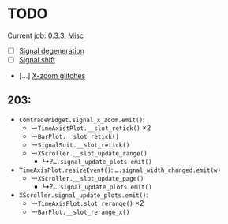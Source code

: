 # TODO

Current job: [0.3.3. Misc](https://github.com/tieugene/iosc.py/milestone/15)

- [ ] [Signal degeneration](https://github.com/tieugene/iosc.py/issues/197)
- [ ] [Signal shift](https://github.com/tieugene/iosc.py/issues/199)
- […] [X-zoom glitches](https://github.com/tieugene/iosc.py/issues/203)

## 203:

- `ComtradeWidget.signal_x_zoom.emit()`:
  + &rdsh;`TimeAxistPlot.__slot_retick()` &times;2
  + &rdsh;`BarPlot.__slot_retick()`
  + &rdsh;`SignalSuit.__slot_retick()`
  + &rdsh;`XScroller.__slot_update_range()`
    - &rdsh;?`….signal_update_plots.emit()`
- `TimeAxisPlot.resizeEvent()`: `….signal_width_changed.emit(w)`
  + &rdsh;`XScroller.__slot_update_page()`
    - &rdsh;?`….signal_update_plots.emit()`
- `XScroller.signal_update_plots.emit()`:
  + &rdsh;`TimeAxisPlot.slot_rerange()` &times;2
  + &rdsh;`BarPlot.__slot_rerange_x()`
